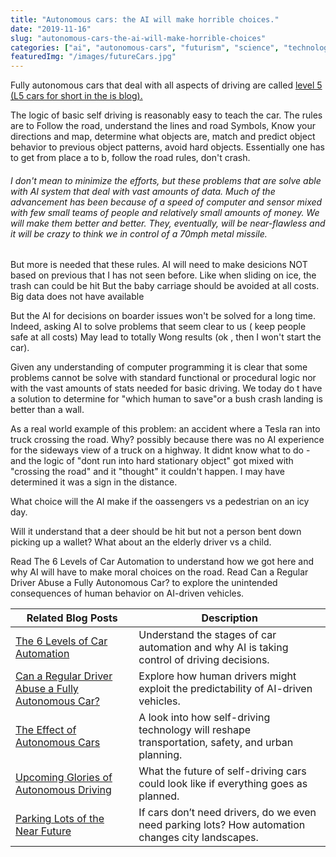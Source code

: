 ```yaml
---
title: "Autonomous cars: the AI will make horrible choices."
date: "2019-11-16"
slug: "autonomous-cars-the-ai-will-make-horrible-choices"
categories: ["ai", "autonomous-cars", "futurism", "science", "technology", "just-thinking"]
featuredImg: "/images/futureCars.jpg"
---
```


Fully autonomous cars that deal with all aspects of driving are called <a href="https://ybotman.com/6-levels-of-car-automation/">level 5 (L5 cars for short in the is blog).</a>

The logic of basic self driving is reasonably easy to teach the car. The rules are to Follow the road, understand the lines and road Symbols, Know your directions and map, determine what objects are, match and predict object behavior to previous object patterns, avoid hard objects. Essentially one has to get from place a to b, follow the road rules, don't crash.
<h6><em>I don't mean to minimize the efforts, but these problems that are solve able with AI system that deal with vast amounts of data. Much of the advancement has been because of a speed of computer and sensor mixed with few small teams of people and relatively small amounts of money. We will make them better and better. They, eventually, will be near-flawless and it will be crazy to think we in control of a 70mph metal missile.</em></h6>But more is needed that these rules. AI will need to make desicions NOT based on previous that I has not seen before. Like when sliding on ice, the trash can could be hit But the baby carriage should be avoided at all costs. Big data does not have available

But the AI for decisions on boarder issues won't be solved for a long time. Indeed, asking AI to solve problems that seem clear to us ( keep people safe at all costs) May lead to totally Wong results (ok , then I won't start the car).

Given any understanding of computer programming it is clear that some problems cannot be solve with standard functional or procedural logic nor with the vast amounts of stats needed for basic driving. We today do t have a solution to determine for "which human to save"or a bush crash landing is better than a wall.

As a real world example of this problem: an accident where a Tesla ran into truck crossing the road. Why? possibly because there was no AI experience for the sideways view of a truck on a highway. It didnt know what to do - and the logic of "dont run into hard stationary object" got mixed with "crossing the road" and it "thought" it couldn't happen. I may have determined it was a sign in the distance.

What choice will the AI make if the oassengers vs a pedestrian on an icy day.

Will it understand that a deer should be hit but not a person bent down picking up a wallet? What about an the elderly driver vs a child.


Read The 6 Levels of Car Automation to understand how we got here and why AI will have to make moral choices on the road.
Read Can a Regular Driver Abuse a Fully Autonomous Car? to explore the unintended consequences of human behavior on AI-driven vehicles.


| **Related Blog Posts** | **Description** |
|------------------------|----------------|
| [The 6 Levels of Car Automation](../6-levels-of-car-automation.md) | Understand the stages of car automation and why AI is taking control of driving decisions. |
| [Can a Regular Driver Abuse a Fully Autonomous Car?](../can-a-regular-car-abuse-an-fully-autonomous-car.md) | Explore how human drivers might exploit the predictability of AI-driven vehicles. |
| [The Effect of Autonomous Cars](../the-effect-of-autonomous-cars.md) | A look into how self-driving technology will reshape transportation, safety, and urban planning. |
| [Upcoming Glories of Autonomous Driving](../upcoming-glories-of-autonomous-driving.md) | What the future of self-driving cars could look like if everything goes as planned. |
| [Parking Lots of the Near Future](../parking-lots-of-the-near-future.md) | If cars don’t need drivers, do we even need parking lots? How automation changes city landscapes. |
